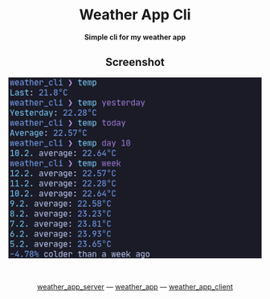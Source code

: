 <div align="center">

# Weather App Cli

**Simple cli for my weather app**

## Screenshot

![Screenshot](https://github.com/MichalUSER/weather_app_cli/blob/main/screenshot.png?raw=true)

<br>

[weather_app_server](https://github.com/MichalUSER/weather_app_server)
— [weather_app](https://github.com/MichalUSER/weather_app)
— [weather_app_client](https://github.com/MichalUSER/weather_app_client)

</div>
